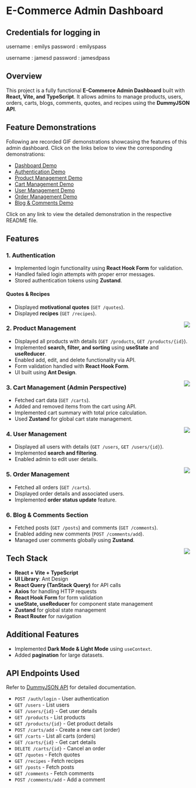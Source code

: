 # **E-Commerce Admin Dashboard**

## **Credentials for logging in**
username : emilys
password : emilyspass

username : jamesd
password : jamesdpass

## **Overview**
This project is a fully functional **E-Commerce Admin Dashboard** built with **React, Vite, and TypeScript**. It allows admins to manage products, users, orders, carts, blogs, comments, quotes, and recipes using the **DummyJSON API**.

## **Feature Demonstrations**
Following are recorded GIF demonstrations showcasing the features of this admin dashboard. Click on the links below to view the corresponding demonstrations:

- [Dashboard Demo](./Demonstrations/DashboardDemonstration.md)
- [Authentication Demo](./Demonstrations/LoginDemonstration.md)
- [Product Management Demo](./Demonstrations/ProductDemonstrations.md)
- [Cart Management Demo](./Demonstrations/CartDemonstration.md)
- [User Management Demo](./Demonstrations/UsersDemonstrations.md)
- [Order Management Demo](./Demonstrations/OrdersDemonstration.md)
- [Blog & Comments Demo](./Demonstrations/BlogDemonstrations.md)

Click on any link to view the detailed demonstration in the respective README file.


## **Features**

### **1. Authentication**
<div align="left">
  <ul>
    <li>Implemented login functionality using <strong>React Hook Form</strong> for validation.</li>
    <li>Handled failed login attempts with proper error messages.</li>
    <li>Stored authentication tokens using <strong>Zustand</strong>.</li>
  </ul>
</div>

####  Quotes & Recipes
<div align="left">
  <ul>
    <li>Displayed <strong>motivational quotes</strong> (<code>GET /quotes</code>).</li>
    <li>Displayed <strong>recipes</strong> (<code>GET /recipes</code>).</li>
  </ul>
</div>
<img align="right" src="https://github.com/user-attachments/assets/0cc02604-f7fa-443c-b21e-c3843d297788" />

### **2. Product Management**
<div align="left">
  <ul>
    <li>Displayed all products with details (<code>GET /products</code>, <code>GET /products/{id}</code>).</li>
    <li>Implemented <strong>search, filter, and sorting</strong> using <strong>useState</strong> and <strong>useReducer</strong>.</li>
    <li>Enabled add, edit, and delete functionality via API.</li>
    <li>Form validation handled with <strong>React Hook Form</strong>.</li>
    <li>UI built using <strong>Ant Design</strong>.</li>
  </ul>
</div>
<img align="right" src="https://github.com/user-attachments/assets/6d08b830-164c-4fb9-ab94-8b373d072248" />

### **3. Cart Management (Admin Perspective)**
<div align="left">
  <ul>
    <li>Fetched cart data (<code>GET /carts</code>).</li>
    <li>Added and removed items from the cart using API.</li>
    <li>Implemented cart summary with total price calculation.</li>
    <li>Used <strong>Zustand</strong> for global cart state management.</li>
  </ul>
</div>
<img align="right" src="https://github.com/user-attachments/assets/3c53ba7c-6c84-48b1-b67f-c0dd139315fe" />

### **4. User Management**
<div align="left">
  <ul>
    <li>Displayed all users with details (<code>GET /users</code>, <code>GET /users/{id}</code>).</li>
    <li>Implemented <strong>search and filtering</strong>.</li>
    <li>Enabled admin to edit user details.</li>
  </ul>
</div>
<img align="right" src="https://github.com/user-attachments/assets/93d28a55-007d-4ac6-8220-7d2bb4ba69ad" />

### **5. Order Management**
<div align="left">
  <ul>
    <li>Fetched all orders (<code>GET /carts</code>).</li>
    <li>Displayed order details and associated users.</li>
    <li>Implemented <strong>order status update</strong> feature.</li>
  </ul>
</div>

### **6. Blog & Comments Section**
<div align="left">
  <ul>
    <li>Fetched posts (<code>GET /posts</code>) and comments (<code>GET /comments</code>).</li>
    <li>Enabled adding new comments (<code>POST /comments/add</code>).</li>
    <li>Managed user comments globally using <strong>Zustand</strong>.</li>
  </ul>
</div>
<img align="right" src="https://github.com/user-attachments/assets/4ccff95b-2fb8-44b4-8833-fb9d71961c20" />



## **Tech Stack**
- **React + Vite + TypeScript**
- **UI Library**: Ant Design
- **React Query (TanStack Query)** for API calls
- **Axios** for handling HTTP requests
- **React Hook Form** for form validation
- **useState, useReducer** for component state management
- **Zustand** for global state management
- **React Router** for navigation

## **Additional Features**
- Implemented **Dark Mode & Light Mode** using `useContext`.
- Added **pagination** for large datasets.

## **API Endpoints Used**
Refer to [DummyJSON API](https://dummyjson.com/docs) for detailed documentation.

- `POST /auth/login` - User authentication
- `GET /users` - List users
- `GET /users/{id}` - Get user details
- `GET /products` - List products
- `GET /products/{id}` - Get product details
- `POST /carts/add` - Create a new cart (order)
- `GET /carts` - List all carts (orders)
- `GET /carts/{id}` - Get cart details
- `DELETE /carts/{id}` - Cancel an order
- `GET /quotes` - Fetch quotes
- `GET /recipes` - Fetch recipes
- `GET /posts` - Fetch posts
- `GET /comments` - Fetch comments
- `POST /comments/add` - Add a comment


